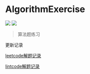 # AlgorithmExercise

![](https://img.shields.io/badge/247-leetcode-green.svg)
![](https://img.shields.io/badge/43-lintcode-blue.svg)


> 算法题练习


更新记录

[leetcode解题记录](./leetcode.md)

[lintcode解题记录](./lintcode.md)

